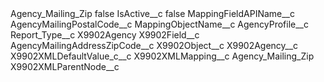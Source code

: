 <?xml version="1.0" encoding="UTF-8"?>
<CustomMetadata xmlns="http://soap.sforce.com/2006/04/metadata" xmlns:xsi="http://www.w3.org/2001/XMLSchema-instance" xmlns:xsd="http://www.w3.org/2001/XMLSchema">
    <label>Agency_Mailing_Zip</label>
    <protected>false</protected>
    <values>
        <field>IsActive__c</field>
        <value xsi:type="xsd:boolean">false</value>
    </values>
    <values>
        <field>MappingFieldAPIName__c</field>
        <value xsi:type="xsd:string">AgencyMailingPostalCode__c</value>
    </values>
    <values>
        <field>MappingObjectName__c</field>
        <value xsi:type="xsd:string">AgencyProfile__c</value>
    </values>
    <values>
        <field>Report_Type__c</field>
        <value xsi:type="xsd:string">X9902Agency</value>
    </values>
    <values>
        <field>X9902Field__c</field>
        <value xsi:type="xsd:string">AgencyMailingAddressZipCode__c</value>
    </values>
    <values>
        <field>X9902Object__c</field>
        <value xsi:type="xsd:string">X9902Agency__c</value>
    </values>
    <values>
        <field>X9902XMLDefaultValue_c__c</field>
        <value xsi:nil="true"/>
    </values>
    <values>
        <field>X9902XMLMapping__c</field>
        <value xsi:type="xsd:string">Agency_Mailing_Zip</value>
    </values>
    <values>
        <field>X9902XMLParentNode__c</field>
        <value xsi:nil="true"/>
    </values>
</CustomMetadata>

